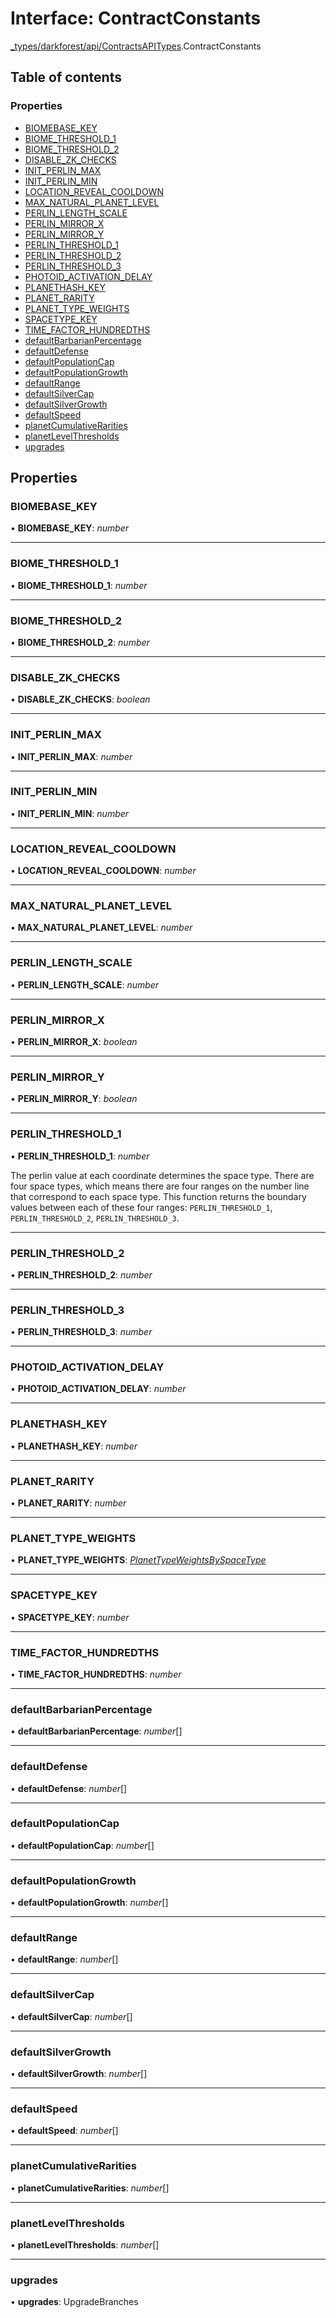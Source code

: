 # Interface: ContractConstants

[\_types/darkforest/api/ContractsAPITypes](../modules/_types_darkforest_api_contractsapitypes.md).ContractConstants

## Table of contents

### Properties

- [BIOMEBASE_KEY](_types_darkforest_api_contractsapitypes.contractconstants.md#biomebase_key)
- [BIOME_THRESHOLD_1](_types_darkforest_api_contractsapitypes.contractconstants.md#biome_threshold_1)
- [BIOME_THRESHOLD_2](_types_darkforest_api_contractsapitypes.contractconstants.md#biome_threshold_2)
- [DISABLE_ZK_CHECKS](_types_darkforest_api_contractsapitypes.contractconstants.md#disable_zk_checks)
- [INIT_PERLIN_MAX](_types_darkforest_api_contractsapitypes.contractconstants.md#init_perlin_max)
- [INIT_PERLIN_MIN](_types_darkforest_api_contractsapitypes.contractconstants.md#init_perlin_min)
- [LOCATION_REVEAL_COOLDOWN](_types_darkforest_api_contractsapitypes.contractconstants.md#location_reveal_cooldown)
- [MAX_NATURAL_PLANET_LEVEL](_types_darkforest_api_contractsapitypes.contractconstants.md#max_natural_planet_level)
- [PERLIN_LENGTH_SCALE](_types_darkforest_api_contractsapitypes.contractconstants.md#perlin_length_scale)
- [PERLIN_MIRROR_X](_types_darkforest_api_contractsapitypes.contractconstants.md#perlin_mirror_x)
- [PERLIN_MIRROR_Y](_types_darkforest_api_contractsapitypes.contractconstants.md#perlin_mirror_y)
- [PERLIN_THRESHOLD_1](_types_darkforest_api_contractsapitypes.contractconstants.md#perlin_threshold_1)
- [PERLIN_THRESHOLD_2](_types_darkforest_api_contractsapitypes.contractconstants.md#perlin_threshold_2)
- [PERLIN_THRESHOLD_3](_types_darkforest_api_contractsapitypes.contractconstants.md#perlin_threshold_3)
- [PHOTOID_ACTIVATION_DELAY](_types_darkforest_api_contractsapitypes.contractconstants.md#photoid_activation_delay)
- [PLANETHASH_KEY](_types_darkforest_api_contractsapitypes.contractconstants.md#planethash_key)
- [PLANET_RARITY](_types_darkforest_api_contractsapitypes.contractconstants.md#planet_rarity)
- [PLANET_TYPE_WEIGHTS](_types_darkforest_api_contractsapitypes.contractconstants.md#planet_type_weights)
- [SPACETYPE_KEY](_types_darkforest_api_contractsapitypes.contractconstants.md#spacetype_key)
- [TIME_FACTOR_HUNDREDTHS](_types_darkforest_api_contractsapitypes.contractconstants.md#time_factor_hundredths)
- [defaultBarbarianPercentage](_types_darkforest_api_contractsapitypes.contractconstants.md#defaultbarbarianpercentage)
- [defaultDefense](_types_darkforest_api_contractsapitypes.contractconstants.md#defaultdefense)
- [defaultPopulationCap](_types_darkforest_api_contractsapitypes.contractconstants.md#defaultpopulationcap)
- [defaultPopulationGrowth](_types_darkforest_api_contractsapitypes.contractconstants.md#defaultpopulationgrowth)
- [defaultRange](_types_darkforest_api_contractsapitypes.contractconstants.md#defaultrange)
- [defaultSilverCap](_types_darkforest_api_contractsapitypes.contractconstants.md#defaultsilvercap)
- [defaultSilverGrowth](_types_darkforest_api_contractsapitypes.contractconstants.md#defaultsilvergrowth)
- [defaultSpeed](_types_darkforest_api_contractsapitypes.contractconstants.md#defaultspeed)
- [planetCumulativeRarities](_types_darkforest_api_contractsapitypes.contractconstants.md#planetcumulativerarities)
- [planetLevelThresholds](_types_darkforest_api_contractsapitypes.contractconstants.md#planetlevelthresholds)
- [upgrades](_types_darkforest_api_contractsapitypes.contractconstants.md#upgrades)

## Properties

### BIOMEBASE_KEY

• **BIOMEBASE_KEY**: _number_

---

### BIOME_THRESHOLD_1

• **BIOME_THRESHOLD_1**: _number_

---

### BIOME_THRESHOLD_2

• **BIOME_THRESHOLD_2**: _number_

---

### DISABLE_ZK_CHECKS

• **DISABLE_ZK_CHECKS**: _boolean_

---

### INIT_PERLIN_MAX

• **INIT_PERLIN_MAX**: _number_

---

### INIT_PERLIN_MIN

• **INIT_PERLIN_MIN**: _number_

---

### LOCATION_REVEAL_COOLDOWN

• **LOCATION_REVEAL_COOLDOWN**: _number_

---

### MAX_NATURAL_PLANET_LEVEL

• **MAX_NATURAL_PLANET_LEVEL**: _number_

---

### PERLIN_LENGTH_SCALE

• **PERLIN_LENGTH_SCALE**: _number_

---

### PERLIN_MIRROR_X

• **PERLIN_MIRROR_X**: _boolean_

---

### PERLIN_MIRROR_Y

• **PERLIN_MIRROR_Y**: _boolean_

---

### PERLIN_THRESHOLD_1

• **PERLIN_THRESHOLD_1**: _number_

The perlin value at each coordinate determines the space type. There are four space
types, which means there are four ranges on the number line that correspond to
each space type. This function returns the boundary values between each of these
four ranges: `PERLIN_THRESHOLD_1`, `PERLIN_THRESHOLD_2`, `PERLIN_THRESHOLD_3`.

---

### PERLIN_THRESHOLD_2

• **PERLIN_THRESHOLD_2**: _number_

---

### PERLIN_THRESHOLD_3

• **PERLIN_THRESHOLD_3**: _number_

---

### PHOTOID_ACTIVATION_DELAY

• **PHOTOID_ACTIVATION_DELAY**: _number_

---

### PLANETHASH_KEY

• **PLANETHASH_KEY**: _number_

---

### PLANET_RARITY

• **PLANET_RARITY**: _number_

---

### PLANET_TYPE_WEIGHTS

• **PLANET_TYPE_WEIGHTS**: [_PlanetTypeWeightsBySpaceType_](../modules/_types_darkforest_api_contractsapitypes.md#planettypeweightsbyspacetype)

---

### SPACETYPE_KEY

• **SPACETYPE_KEY**: _number_

---

### TIME_FACTOR_HUNDREDTHS

• **TIME_FACTOR_HUNDREDTHS**: _number_

---

### defaultBarbarianPercentage

• **defaultBarbarianPercentage**: _number_[]

---

### defaultDefense

• **defaultDefense**: _number_[]

---

### defaultPopulationCap

• **defaultPopulationCap**: _number_[]

---

### defaultPopulationGrowth

• **defaultPopulationGrowth**: _number_[]

---

### defaultRange

• **defaultRange**: _number_[]

---

### defaultSilverCap

• **defaultSilverCap**: _number_[]

---

### defaultSilverGrowth

• **defaultSilverGrowth**: _number_[]

---

### defaultSpeed

• **defaultSpeed**: _number_[]

---

### planetCumulativeRarities

• **planetCumulativeRarities**: _number_[]

---

### planetLevelThresholds

• **planetLevelThresholds**: _number_[]

---

### upgrades

• **upgrades**: UpgradeBranches
